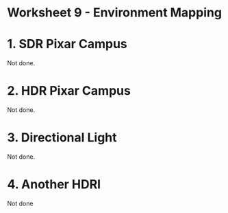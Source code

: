 
# Worksheet 9 - Environment Mapping

# 1. SDR Pixar Campus

Not done.

# 2. HDR Pixar Campus

Not done.

# 3. Directional Light

Not done.

# 4. Another HDRI

Not done